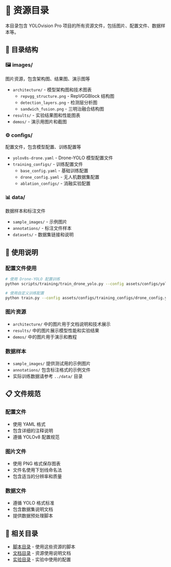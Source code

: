 # 🎨 资源目录

本目录包含 YOLOvision Pro 项目的所有资源文件，包括图片、配置文件、数据样本等。

## 📁 目录结构

### 🖼️ images/
图片资源，包含架构图、结果图、演示图等
- `architecture/` - 模型架构图和技术图表
  - `repvgg_structure.png` - RepVGGBlock 结构图
  - `detection_layers.png` - 检测层分析图
  - `sandwich_fusion.png` - 三明治融合结构图
- `results/` - 实验结果图和性能图表
- `demos/` - 演示用图片和截图

### ⚙️ configs/
配置文件，包含模型配置、训练配置等
- `yolov8s-drone.yaml` - Drone-YOLO 模型配置文件
- `training_configs/` - 训练配置文件
  - `base_config.yaml` - 基础训练配置
  - `drone_config.yaml` - 无人机数据集配置
  - `ablation_configs/` - 消融实验配置

### 📊 data/
数据样本和标注文件
- `sample_images/` - 示例图片
- `annotations/` - 标注文件样本
- `datasets/` - 数据集链接和说明

## 🎯 使用说明

### 配置文件使用
```bash
# 使用 Drone-YOLO 配置训练
python scripts/training/train_drone_yolo.py --config assets/configs/yolov8s-drone.yaml

# 使用自定义训练配置
python train.py --config assets/configs/training_configs/drone_config.yaml
```

### 图片资源
- `architecture/` 中的图片用于文档说明和技术展示
- `results/` 中的图片展示模型性能和实验结果
- `demos/` 中的图片用于演示和教程

### 数据样本
- `sample_images/` 提供测试用的示例图片
- `annotations/` 包含标注格式的示例文件
- 实际训练数据请参考 `../data/` 目录

## 📋 文件规范

### 配置文件
- 使用 YAML 格式
- 包含详细的注释说明
- 遵循 YOLOv8 配置规范

### 图片文件
- 使用 PNG 格式保存图表
- 文件名使用下划线命名法
- 包含适当的分辨率和质量

### 数据文件
- 遵循 YOLO 格式标准
- 包含数据集说明文档
- 提供数据预处理脚本

## 🔗 相关目录

- [脚本目录](../scripts/README.md) - 使用这些资源的脚本
- [文档目录](../docs/README.md) - 资源使用说明文档
- [实验目录](../experiments/README.md) - 实验中使用的配置
